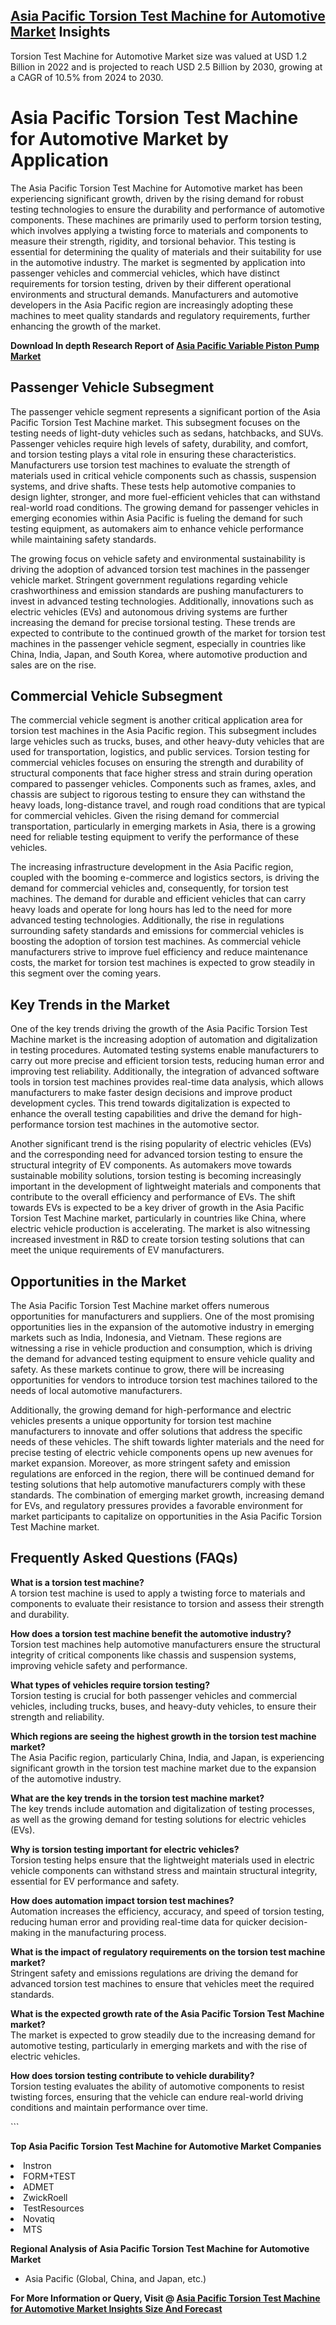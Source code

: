 <h2><a href="https://www.verifiedmarketreports.com/download-sample/?rid=254386&amp;utm_source=Github-Feb&amp;utm_medium=225" target="_blank">Asia Pacific Torsion Test Machine for Automotive Market</a> Insights</h2><p>Torsion Test Machine for Automotive Market size was valued at USD 1.2 Billion in 2022 and is projected to reach USD 2.5 Billion by 2030, growing at a CAGR of 10.5% from 2024 to 2030.</p><p><h1>Asia Pacific Torsion Test Machine for Automotive Market by Application</h1> <p>The Asia Pacific Torsion Test Machine for Automotive market has been experiencing significant growth, driven by the rising demand for robust testing technologies to ensure the durability and performance of automotive components. These machines are primarily used to perform torsion testing, which involves applying a twisting force to materials and components to measure their strength, rigidity, and torsional behavior. This testing is essential for determining the quality of materials and their suitability for use in the automotive industry. The market is segmented by application into passenger vehicles and commercial vehicles, which have distinct requirements for torsion testing, driven by their different operational environments and structural demands. Manufacturers and automotive developers in the Asia Pacific region are increasingly adopting these machines to meet quality standards and regulatory requirements, further enhancing the growth of the market. <p><strong>Download In depth Research Report of <a href="https://www.verifiedmarketreports.com/download-sample/?rid=236118&amp;utm_source=Pulse-Dec&amp;utm_medium=225" target="_blank">Asia Pacific Variable Piston Pump Market</a></strong></p> <h2>Passenger Vehicle Subsegment</h2> <p>The passenger vehicle segment represents a significant portion of the Asia Pacific Torsion Test Machine market. This subsegment focuses on the testing needs of light-duty vehicles such as sedans, hatchbacks, and SUVs. Passenger vehicles require high levels of safety, durability, and comfort, and torsion testing plays a vital role in ensuring these characteristics. Manufacturers use torsion test machines to evaluate the strength of materials used in critical vehicle components such as chassis, suspension systems, and drive shafts. These tests help automotive companies to design lighter, stronger, and more fuel-efficient vehicles that can withstand real-world road conditions. The growing demand for passenger vehicles in emerging economies within Asia Pacific is fueling the demand for such testing equipment, as automakers aim to enhance vehicle performance while maintaining safety standards. <p>The growing focus on vehicle safety and environmental sustainability is driving the adoption of advanced torsion test machines in the passenger vehicle market. Stringent government regulations regarding vehicle crashworthiness and emission standards are pushing manufacturers to invest in advanced testing technologies. Additionally, innovations such as electric vehicles (EVs) and autonomous driving systems are further increasing the demand for precise torsional testing. These trends are expected to contribute to the continued growth of the market for torsion test machines in the passenger vehicle segment, especially in countries like China, India, Japan, and South Korea, where automotive production and sales are on the rise.</p> <h2>Commercial Vehicle Subsegment</h2> <p>The commercial vehicle segment is another critical application area for torsion test machines in the Asia Pacific region. This subsegment includes large vehicles such as trucks, buses, and other heavy-duty vehicles that are used for transportation, logistics, and public services. Torsion testing for commercial vehicles focuses on ensuring the strength and durability of structural components that face higher stress and strain during operation compared to passenger vehicles. Components such as frames, axles, and chassis are subject to rigorous testing to ensure they can withstand the heavy loads, long-distance travel, and rough road conditions that are typical for commercial vehicles. Given the rising demand for commercial transportation, particularly in emerging markets in Asia, there is a growing need for reliable testing equipment to verify the performance of these vehicles. <p>The increasing infrastructure development in the Asia Pacific region, coupled with the booming e-commerce and logistics sectors, is driving the demand for commercial vehicles and, consequently, for torsion test machines. The demand for durable and efficient vehicles that can carry heavy loads and operate for long hours has led to the need for more advanced testing technologies. Additionally, the rise in regulations surrounding safety standards and emissions for commercial vehicles is boosting the adoption of torsion test machines. As commercial vehicle manufacturers strive to improve fuel efficiency and reduce maintenance costs, the market for torsion test machines is expected to grow steadily in this segment over the coming years.</p> <h2>Key Trends in the Market</h2> <p>One of the key trends driving the growth of the Asia Pacific Torsion Test Machine market is the increasing adoption of automation and digitalization in testing procedures. Automated testing systems enable manufacturers to carry out more precise and efficient torsion tests, reducing human error and improving test reliability. Additionally, the integration of advanced software tools in torsion test machines provides real-time data analysis, which allows manufacturers to make faster design decisions and improve product development cycles. This trend towards digitalization is expected to enhance the overall testing capabilities and drive the demand for high-performance torsion test machines in the automotive sector.</p> <p>Another significant trend is the rising popularity of electric vehicles (EVs) and the corresponding need for advanced torsion testing to ensure the structural integrity of EV components. As automakers move towards sustainable mobility solutions, torsion testing is becoming increasingly important in the development of lightweight materials and components that contribute to the overall efficiency and performance of EVs. The shift towards EVs is expected to be a key driver of growth in the Asia Pacific Torsion Test Machine market, particularly in countries like China, where electric vehicle production is accelerating. The market is also witnessing increased investment in R&D to create torsion testing solutions that can meet the unique requirements of EV manufacturers.</p> <h2>Opportunities in the Market</h2> <p>The Asia Pacific Torsion Test Machine market offers numerous opportunities for manufacturers and suppliers. One of the most promising opportunities lies in the expansion of the automotive industry in emerging markets such as India, Indonesia, and Vietnam. These regions are witnessing a rise in vehicle production and consumption, which is driving the demand for advanced testing equipment to ensure vehicle quality and safety. As these markets continue to grow, there will be increasing opportunities for vendors to introduce torsion test machines tailored to the needs of local automotive manufacturers.</p> <p>Additionally, the growing demand for high-performance and electric vehicles presents a unique opportunity for torsion test machine manufacturers to innovate and offer solutions that address the specific needs of these vehicles. The shift towards lighter materials and the need for precise testing of electric vehicle components opens up new avenues for market expansion. Moreover, as more stringent safety and emission regulations are enforced in the region, there will be continued demand for testing solutions that help automotive manufacturers comply with these standards. The combination of emerging market growth, increasing demand for EVs, and regulatory pressures provides a favorable environment for market participants to capitalize on opportunities in the Asia Pacific Torsion Test Machine market.</p> <h2>Frequently Asked Questions (FAQs)</h2> <p><strong>What is a torsion test machine?</strong><br> A torsion test machine is used to apply a twisting force to materials and components to evaluate their resistance to torsion and assess their strength and durability.</p> <p><strong>How does a torsion test machine benefit the automotive industry?</strong><br> Torsion test machines help automotive manufacturers ensure the structural integrity of critical components like chassis and suspension systems, improving vehicle safety and performance.</p> <p><strong>What types of vehicles require torsion testing?</strong><br> Torsion testing is crucial for both passenger vehicles and commercial vehicles, including trucks, buses, and heavy-duty vehicles, to ensure their strength and reliability.</p> <p><strong>Which regions are seeing the highest growth in the torsion test machine market?</strong><br> The Asia Pacific region, particularly China, India, and Japan, is experiencing significant growth in the torsion test machine market due to the expansion of the automotive industry.</p> <p><strong>What are the key trends in the torsion test machine market?</strong><br> The key trends include automation and digitalization of testing processes, as well as the growing demand for testing solutions for electric vehicles (EVs).</p> <p><strong>Why is torsion testing important for electric vehicles?</strong><br> Torsion testing helps ensure that the lightweight materials used in electric vehicle components can withstand stress and maintain structural integrity, essential for EV performance and safety.</p> <p><strong>How does automation impact torsion test machines?</strong><br> Automation increases the efficiency, accuracy, and speed of torsion testing, reducing human error and providing real-time data for quicker decision-making in the manufacturing process.</p> <p><strong>What is the impact of regulatory requirements on the torsion test machine market?</strong><br> Stringent safety and emissions regulations are driving the demand for advanced torsion test machines to ensure that vehicles meet the required standards.</p> <p><strong>What is the expected growth rate of the Asia Pacific Torsion Test Machine market?</strong><br> The market is expected to grow steadily due to the increasing demand for automotive testing, particularly in emerging markets and with the rise of electric vehicles.</p> <p><strong>How does torsion testing contribute to vehicle durability?</strong><br> Torsion testing evaluates the ability of automotive components to resist twisting forces, ensuring that the vehicle can endure real-world driving conditions and maintain performance over time.</p> ```</p><p><strong>Top Asia Pacific Torsion Test Machine for Automotive Market Companies</strong></p><div data-test-id=""><p><li>Instron</li><li> FORM+TEST</li><li> ADMET</li><li> ZwickRoell</li><li> TestResources</li><li> Novatiq</li><li> MTS</li></p><div><strong>Regional Analysis of&nbsp;Asia Pacific Torsion Test Machine for Automotive Market</strong></div><ul><li dir="ltr"><p dir="ltr">Asia Pacific (Global, China, and Japan, etc.)</p></li></ul><p><strong>For More Information or Query, Visit @&nbsp;</strong><strong><a href="https://www.verifiedmarketreports.com/product/torsion-test-machine-for-automotive-market/?utm_source=Github-Feb&amp;utm_medium=225" target="_blank">Asia Pacific Torsion Test Machine for Automotive Market Insights Size And Forecast</a></strong></p></div><h2>&nbsp;</h2><div data-test-id="">&nbsp;</div>
